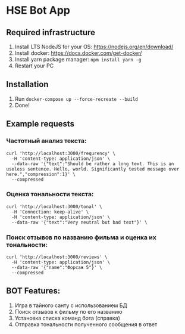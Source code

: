 # HSE Bot App

## Required infrastructure
1. Install LTS NodeJS for your OS: https://nodejs.org/en/download/
2. Install docker: https://docs.docker.com/get-docker/
3. Install yarn package manager: `npm install yarn -g`
4. Restart your PC

## Installation
1. Run `docker-compose up --force-recreate --build`
2. Done!

## Example requests
### Частотный анализ текста:
```
curl 'http://localhost:3000/frequrency' \
  -H 'content-type: application/json' \
  --data-raw '{"text":"Should be rather a long text. This is an useless sentence. Hello, world. Significantly tested message over here.","compression":1}' \
  --compressed
```
### Оценка тональности текста:
```
curl 'http://localhost:3000/tonal' \
  -H 'Connection: keep-alive' \
  -H 'content-type: application/json' \
  --data-raw '{"text":"Very neutral but bad text"}' \
```
### Поиск отзывов по названию фильма и оценка их тональности:
```
curl 'http://localhost:3000/reviews' \
  -H 'content-type: application/json' \
  --data-raw '{"name":"Форсаж 5"}' \
  --compressed
```

## BOT Features:
1. Игра в тайного санту с использованием БД
2. Поиск отзывов к фильму по его названию
3. Установка списка команд бота (справка)
4. Отправка тональности полученного сообщения в ответ
